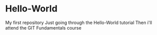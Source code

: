 # Hello-World
My first repository
Just going through the Hello-World tutorial
Then i'll attend the GIT Fundamentals course
